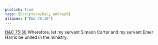 ```yaml
---
publish: true
tags: [Scripture/DaC, noGraph]
aliases: ["D&C 75:30"]
---
```

[D&C 75:30](https://churchofjesuschrist.org/study/scriptures/dc-testament/dc/75?lang=eng&id=p30#p30) Wherefore, let my servant Simeon Carter and my servant Emer Harris be united in the ministry;
